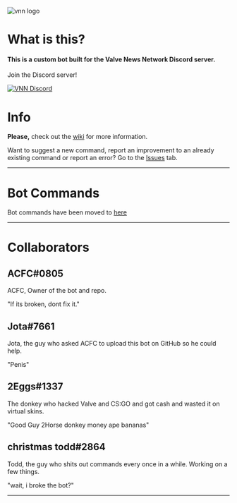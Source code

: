 ![vnn logo](https://i.imgur.com/nu8W9OV.png)

# What is this?

#### **This is a custom bot built for the Valve News Network Discord server.**
Join the Discord server!

[![VNN Discord](https://discordapp.com/api/guilds/258324481074921472/widget.png?style=banner4)](https://discord.gg/P6s3EEh)
# Info

**Please,** check out the [wiki](https://github.com/aidenjay345/VNN/wiki) for more information.

Want to suggest a new command, report an improvement to an already existing command or report an error? Go to the [Issues](https://github.com/aidenjay345/VNN/issues) tab.

<hr>

# Bot Commands

Bot commands have been moved to [here](https://bot-vnn.ratelimited.me/docs/#/)

<hr>

# **Collaborators**

## ACFC#0805
ACFC, Owner of the bot and repo.

"If its broken, dont fix it."

## Jota#7661
Jota, the guy who asked ACFC to upload this bot on GitHub so he could help.

"Penis"
## 2Eggs#1337
The donkey who hacked Valve and CS:GO and got cash and wasted it on virtual skins.

"Good Guy 2Horse donkey money ape bananas"
## christmas todd#2864
Todd, the guy who shits out commands every once in a while. Working on a few things.

"wait, i broke the bot?"

<hr>
